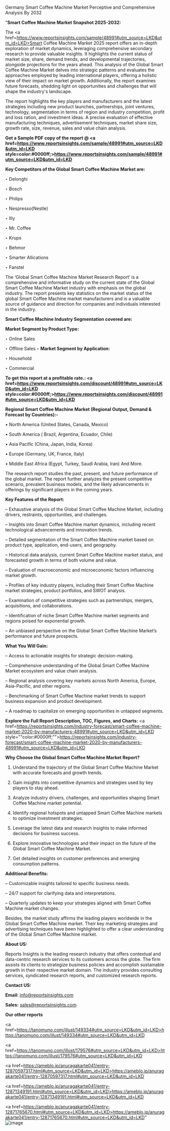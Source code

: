 Germany Smart Coffee Machine Market Perceptive and Comprehensive Analysis By 2032

"<strong>Smart Coffee Machine Market Snapshot 2025-2032:</strong>

The <a href=https://www.reportsinsights.com/sample/48991#utm_source=LKD&utm_id=LKD>Smart Coffee Machine Market</a> 2025 report offers an in-depth exploration of market dynamics, leveraging comprehensive secondary research to provide valuable insights. It highlights the current status of market size, share, demand trends, and developmental trajectories, alongside projections for the years ahead. This analysis of the Global Smart Coffee Machine Market delves into strategic patterns and evaluates the approaches employed by leading international players, offering a holistic view of their impact on market growth. Additionally, the report examines future forecasts, shedding light on opportunities and challenges that will shape the industry's landscape.

The report highlights the key players and manufacturers and the latest strategies including new product launches, partnerships, joint ventures, technology, segmentation in terms of region and industry competition, profit and loss ration, and investment ideas. A precise evaluation of effective manufacturing techniques, advertisement techniques, market share size, growth rate, size, revenue, sales and value chain analysis.

<strong>Get a Sample PDF copy of the report @ <a href=https://www.reportsinsights.com/sample/48991#utm_source=LKD&utm_id=LKD style=color:#0000ff;>https://www.reportsinsights.com/sample/48991#utm_source=LKD&utm_id=LKD</a></strong>

<strong>Key Competitors of the Global Smart Coffee Machine Market are:</strong>

‣ Delonghi

‣ Bosch

‣ Philips

‣ Nespresso(Nestle)

‣ Illy

‣ Mr. Coffee

‣ Krups

‣ Behmor

‣ Smarter Allications

‣ Fanstel

The ‘Global Smart Coffee Machine Market Research Report’ is a comprehensive and informative study on the current state of the Global Smart Coffee Machine Market industry with emphasis on the global industry. The report presents key statistics on the market status of the global Smart Coffee Machine market manufacturers and is a valuable source of guidance and direction for companies and individuals interested in the industry.

<strong>Smart Coffee Machine Industry Segmentation covered are:</strong>

<strong>Market Segment by Product Type:</strong>

‣ Online Sales

‣ Offline Sales
‣ 
<strong>Market Segment by Application:</strong>

‣ Household

‣ Commercial

<strong>To get this report at a profitable rate.: <a href=https://www.reportsinsights.com/discount/48991#utm_source=LKD&utm_id=LKD style=color:#0000ff;>https://www.reportsinsights.com/discount/48991#utm_source=LKD&utm_id=LKD</a></strong>

<strong>Regional Smart Coffee Machine Market (Regional Output, Demand &amp; Forecast by Countries):-</strong>

• North America (United States, Canada, Mexico)

• South America ( Brazil, Argentina, Ecuador, Chile)

• Asia Pacific (China, Japan, India, Korea)

• Europe (Germany, UK, France, Italy)

• Middle East Africa (Egypt, Turkey, Saudi Arabia, Iran) And More.

The research report studies the past, present, and future performance of the global market. The report further analyzes the present competitive scenario, prevalent business models, and the likely advancements in offerings by significant players in the coming years.

<strong>Key Features of the Report:</strong>

– Exhaustive analysis of the Global Smart Coffee Machine Market, including drivers, restraints, opportunities, and challenges.

– Insights into Smart Coffee Machine market dynamics, including recent technological advancements and innovation trends.

– Detailed segmentation of the Smart Coffee Machine market based on product type, application, end-users, and geography.

– Historical data analysis, current Smart Coffee Machine market status, and forecasted growth in terms of both volume and value.

– Evaluation of macroeconomic and microeconomic factors influencing market growth.

– Profiles of key industry players, including their Smart Coffee Machine market strategies, product portfolios, and SWOT analysis.

– Examination of competitive strategies such as partnerships, mergers, acquisitions, and collaborations.

– Identification of niche Smart Coffee Machine market segments and regions poised for exponential growth.

– An unbiased perspective on the Global Smart Coffee Machine Market’s performance and future prospects.

<strong>What You Will Gain:</strong>

– Access to actionable insights for strategic decision-making.

– Comprehensive understanding of the Global Smart Coffee Machine Market ecosystem and value chain analysis.

– Regional analysis covering key markets across North America, Europe, Asia-Pacific, and other regions.

– Benchmarking of Smart Coffee Machine market trends to support business expansion and product development.

– A roadmap to capitalize on emerging opportunities in untapped segments.

<strong>Explore the Full Report Description, TOC, Figures, and Charts:</strong>
<a href=https://reportsinsights.com/industry-forecast/smart-coffee-machine-market-2020-by-manufacturers-48991#utm_source=LKD&utm_id=LKD style=""color:#0000ff;"">https://reportsinsights.com/industry-forecast/smart-coffee-machine-market-2020-by-manufacturers-48991#utm_source=LKD&utm_id=LKD</a>

<strong>Why Choose the Global Smart Coffee Machine Market Report?</strong>

1. Understand the trajectory of the Global Smart Coffee Machine Market with accurate forecasts and growth trends.

2. Gain insights into competitive dynamics and strategies used by key players to stay ahead.

3. Analyze industry drivers, challenges, and opportunities shaping Smart Coffee Machine market potential.

4. Identify regional hotspots and untapped Smart Coffee Machine markets to optimize investment strategies.

5. Leverage the latest data and research insights to make informed decisions for business success.

6. Explore innovative technologies and their impact on the future of the Global Smart Coffee Machine Market.

7. Get detailed insights on customer preferences and emerging consumption patterns.

<strong>Additional Benefits:</strong>

– Customizable insights tailored to specific business needs.

– 24/7 support for clarifying data and interpretations.

– Quarterly updates to keep your strategies aligned with Smart Coffee Machine market changes.

Besides, the market study affirms the leading players worldwide in the Global Smart Coffee Machine market. Their key marketing strategies and advertising techniques have been highlighted to offer a clear understanding of the Global Smart Coffee Machine market.

<strong><strong>About US</strong>:</strong>

Reports Insights is the leading research industry that offers contextual and data-centric research services to its customers across the globe. The firm assists its clients to strategize business policies and accomplish sustainable growth in their respective market domain. The industry provides consulting services, syndicated research reports, and customized research reports.

<strong>Contact US:</strong>

<p class=><b>Email:</b> <a href=mailto:info@reportsinsights.com>info@reportsinsights.com</a></p>
<p class=><b>Sales:</b> <a href=mailto:sales@reportsinsights.com>sales@reportsinsights.com</a></p>

<strong>Our other reports</strong>

<a href=https://tanomuno.com/illust/149334#utm_source=LKD&utm_id=LKD>https://tanomuno.com/illust/149334#utm_source=LKD&utm_id=LKD</a>

<a href=https://tanomuno.com/illust/179576#utm_source=LKD&utm_id=LKD>https://tanomuno.com/illust/179576#utm_source=LKD&utm_id=LKD</a>

<a href=https://ameblo.jp/anuragakarte041/entry-12870597317.html#utm_source=LKD&utm_id=LKD>https://ameblo.jp/anuragakarte041/entry-12870597317.html#utm_source=LKD&utm_id=LKD</a>

<a href=https://ameblo.jp/anuragakarte041/entry-12871349191.html#utm_source=LKD&utm_id=LKD>https://ameblo.jp/anuragakarte041/entry-12871349191.html#utm_source=LKD&utm_id=LKD</a>

<a href=https://ameblo.jp/anuragakarte041/entry-12871765670.html#utm_source=LKD&utm_id=LKD>https://ameblo.jp/anuragakarte041/entry-12871765670.html#utm_source=LKD&utm_id=LKD</a>"
![image](https://github.com/user-attachments/assets/4d3a6f62-e3de-4f86-9732-ef3e339666fc)
